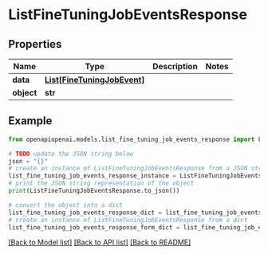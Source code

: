 # ListFineTuningJobEventsResponse


## Properties

Name | Type | Description | Notes
------------ | ------------- | ------------- | -------------
**data** | [**List[FineTuningJobEvent]**](FineTuningJobEvent.md) |  | 
**object** | **str** |  | 

## Example

```python
from openapiopenai.models.list_fine_tuning_job_events_response import ListFineTuningJobEventsResponse

# TODO update the JSON string below
json = "{}"
# create an instance of ListFineTuningJobEventsResponse from a JSON string
list_fine_tuning_job_events_response_instance = ListFineTuningJobEventsResponse.from_json(json)
# print the JSON string representation of the object
print(ListFineTuningJobEventsResponse.to_json())

# convert the object into a dict
list_fine_tuning_job_events_response_dict = list_fine_tuning_job_events_response_instance.to_dict()
# create an instance of ListFineTuningJobEventsResponse from a dict
list_fine_tuning_job_events_response_form_dict = list_fine_tuning_job_events_response.from_dict(list_fine_tuning_job_events_response_dict)
```
[[Back to Model list]](../README.md#documentation-for-models) [[Back to API list]](../README.md#documentation-for-api-endpoints) [[Back to README]](../README.md)


